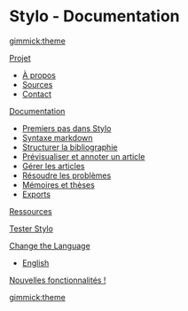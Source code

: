 <!--
  -- Name of your wiki
  -- Do NOT remove the leading `#` character.
  -->

# Stylo - Documentation

<!--
  -- Default theme
  -- (Read: http://dynalon.github.io/mdwiki/#!customizing.md#Theme_chooser)
  -->

[gimmick:theme](spacelab)


<!--
  -- Navigation
  -- (Read: http://dynalon.github.io/mdwiki/#!quickstart.md#Adding_a_navigation)
  -->

[Projet]()

  * [À propos](/fr/about)
  * [Sources](/fr/sources)
  * [Contact](/fr/contacts)

[Documentation]()

  * [Premiers pas dans Stylo](/fr/premierspas)
  * [Syntaxe markdown](/fr/syntaxemarkdown)
  * [Structurer la bibliographie](/fr/bibliographie)
  * [Prévisualiser et annoter un article](/fr/preview)
  * [Gérer les articles](/fr/mesarticles)
  * [Résoudre les problèmes](/fr/problemes)
  * [Mémoires et thèses](/fr/memoires)
  * [Exports](/fr/exports)

[Ressources](/fr/publications)

[Tester Stylo](https://stylo.huma-num.fr)

<!--[Source de stylo](https://github.com/EcrituresNumeriques/stylo)-->

<!-- [_EN_](../en_EN/) -->

<!-- A more complex navigation example: ----------------------------------------

[Menu Item 1]()

  * # SubMenu Heading 1
  * [SubMenu Item 1](/fr/subitem1)
  * [SubMenu Item 2](/fr/subitem2)
  - - - -
  * # SubMenu Heading 2
  * [SubMenu Item 3](/fr/subitem3)
  - - - -
  * # SubMenu Heading 3
  * [SubMenu Item 3](/fr/subitem3)

[Menu Item 2](/fr/item2)

[Menu Item 3](/fr/item3)

---------------------------------------------------------------------------- -->

<!--
  -- Change the Language
  -- Could be useful when there's more than one language wiki.
  -->


[Change the Language]()

  * [English](/en_EN/)


<!--
  -- Let the user choose a theme
  -- (Read: http://dynalon.github.io/mdwiki/#!quickstart.md#Adding_a_navigation)
  -->


[Nouvelles fonctionnalités !](/fr/messagev2)

[gimmick:theme](readable)
